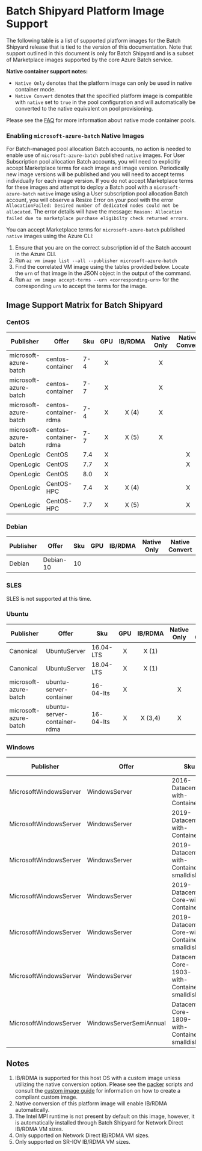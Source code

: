 # Batch Shipyard Platform Image Support
The following table is a list of supported platform images for the Batch
Shipyard release that is tied to the version of this documentation. Note that
support outlined in this document is only for Batch Shipyard and is a subset
of Marketplace images supported by the core Azure Batch service.

**Native container support notes:**

* `Native Only` denotes that the platform image can only be used in native
container mode.
* `Native Convert` denotes that the specified platform image is compatible
with `native` set to `true` in the pool configuration and will automatically
be converted to the native equivalent on pool provisioning.

Please see the [FAQ](97-faq.md) for more information about native mode
container pools.

### Enabling `microsoft-azure-batch` Native Images
For Batch-managed pool allocation Batch accounts, no action is needed to
enable use of `microsoft-azure-batch` published `native` images. For User
Subscription pool allocation Batch accounts, you will need to explicitly
accept Marketplace terms for each image and image version. Periodically new
image versions will be published and you will need to accept terms
individually for each image version. If you do not accept Marketplace terms
for these images and attempt to deploy a Batch pool with a
`microsoft-azure-batch` `native` image using a User subscription pool
allocation Batch account, you will observe a Resize Error on your pool with
the error `AllocationFailed: Desired number of dedicated nodes could not be
allocated`. The error details will have the message: `Reason: Allocation
failed due to marketplace purchase eligibilty check returned errors`.

You can accept Marketplace terms for `microsoft-azure-batch` published
`native` images using the Azure CLI:

1. Ensure that you are on the correct subscription id of the Batch account
in the Azure CLI.
2. Run `az vm image list --all --publisher microsoft-azure-batch`
3. Find the correlated VM image using the tables provided below. Locate
the `urn` of that image in the JSON object in the output of the command.
4. Run `az vm image accept-terms --urn <corresponding-urn>` for the
corresponding `urn` to accept the terms for the image.

## Image Support Matrix for Batch Shipyard

### CentOS

| Publisher             | Offer                 | Sku | GPU | IB/RDMA | Native Only | Native Convert |
|-----------------------|-----------------------|-----|:---:|:-------:|:-----------:|:--------------:|
| microsoft-azure-batch | centos-container      | 7-4 |  X  |         |      X      |                |
| microsoft-azure-batch | centos-container      | 7-7 |  X  |         |      X      |                |
| microsoft-azure-batch | centos-container-rdma | 7-4 |  X  |  X (4)  |      X      |                |
| microsoft-azure-batch | centos-container-rdma | 7-7 |  X  |  X (5)  |      X      |                |
| OpenLogic             | CentOS                | 7.4 |  X  |         |             |        X       |
| OpenLogic             | CentOS                | 7.7 |  X  |         |             |        X       |
| OpenLogic             | CentOS                | 8.0 |  X  |         |             |                |
| OpenLogic             | CentOS-HPC            | 7.4 |  X  |  X (4)  |             |        X       |
| OpenLogic             | CentOS-HPC            | 7.7 |  X  |  X (5)  |             |        X       |

### Debian

| Publisher | Offer     | Sku | GPU | IB/RDMA | Native Only | Native Convert |
|-----------|-----------|-----|:---:|:-------:|:-----------:|:--------------:|
| Debian    | Debian-10 | 10  |     |         |             |                |

### SLES

SLES is not supported at this time.

### Ubuntu

| Publisher             | Offer                        | Sku         | GPU |  IB/RDMA  | Native Only | Native Convert |
|-----------------------|------------------------------|-------------|:---:|:---------:|:-----------:|:--------------:|
| Canonical             | UbuntuServer                 | 16.04-LTS   |  X  |  X (1)    |             |     X (2,4)    |
| Canonical             | UbuntuServer                 | 18.04-LTS   |  X  |  X (1)    |             |                |
| microsoft-azure-batch | ubuntu-server-container      | 16-04-lts   |  X  |           |      X      |                |
| microsoft-azure-batch | ubuntu-server-container-rdma | 16-04-lts   |  X  |  X (3,4)  |      X      |                |

### Windows

| Publisher              | Offer                   | Sku                                            | GPU | IB/RDMA | Native Only | Native Convert |
|------------------------|-------------------------|------------------------------------------------|:---:|:-------:|:-----------:|:--------------:|
| MicrosoftWindowsServer | WindowsServer           | 2016-Datacenter-with-Containers                |     |         |      X      |                |
| MicrosoftWindowsServer | WindowsServer           | 2019-Datacenter-with-Containers                |     |         |      X      |                |
| MicrosoftWindowsServer | WindowsServer           | 2019-Datacenter-with-Containers-smalldisk      |     |         |      X      |                |
| MicrosoftWindowsServer | WindowsServer           | 2019-Datacenter-Core-with-Containers           |     |         |      X      |                |
| MicrosoftWindowsServer | WindowsServer           | 2019-Datacenter-Core-with-Containers-smalldisk |     |         |      X      |                |
| MicrosoftWindowsServer | WindowsServer           | Datacenter-Core-1903-with-Containers-smalldisk |     |         |      X      |                |
| MicrosoftWindowsServer | WindowsServerSemiAnnual | Datacenter-Core-1809-with-Containers-smalldisk |     |         |      X      |                |

## Notes
1. IB/RDMA is supported for this host OS with a custom image unless
utilizing the native conversion option. Please see the
[packer](../contrib/packer) scripts and consult the
[custom image guide](63-batch-shipyard-custom-images.md) for information
on how to create a compliant custom image.
2. Native conversion of this platform image will enable IB/RDMA automatically.
3. The Intel MPI runtime is not present by default on this image, however,
it is automatically installed through Batch Shipyard for Network Direct
IB/RDMA VM sizes.
4. Only supported on Network Direct IB/RDMA VM sizes.
5. Only supported on SR-IOV IB/RDMA VM sizes.
